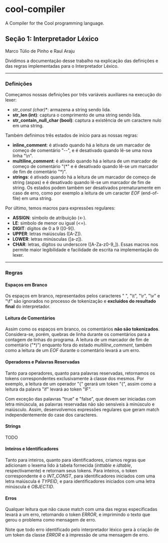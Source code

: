 # cool-compiler

A Compiler for the Cool programming language.

## Seção 1: Interpretador Léxico

Marco Túlio de Pinho e Raul Araju

Dividimos a documentação desse trabalho na explicação das definições e das regras implementadas para o Interpretador Léxico.

--------------------------

### Definições

Começamos nossas definições por três variáveis auxiliares na execução do lexer:
- **str_const (char*)**: armazena a string sendo lida.
- **str_len (int)**: captura o comprimento de uma string sendo lida.
- **str_contain_null_char (bool)**: captura a existência de um caractere nulo em uma string.

Também definimos três estados de início para as nossas regras:
- **inline_comment**: é ativado quando há a leitura de um marcador de começo de comentário "--", e é desativado quando lê-se uma nova linha "\n".
- **multiline_comment**: é ativado quando há a leitura de um marcador de começo de comentário "(\*" e é desativado quando lê-se um marcador de fim de comentário "\*)".
- **strings**: é ativado quando há a leitura de um marcador de começo de string (aspas) e é desativado quando lê-se um marcador de fim de string.
Os estados podem também ser desativados prematuramente em caso de erro, como por exemplo a leitura de um caracter *EOF* (end-of-file) em uma string.

Por último, temos macros para expressões regulares:
- **ASSIGN**: símbolo de atribuição (<-).
- **LE**: simbolo de menor ou igual (<=).
- **DIGIT**: dígitos de 0 a 9 ([0-9]).
- **UPPER**: letras maiúsculas ([A-Z]).
- **LOWER**: letras minúsculas ([a-z]).
- **CHAR**: letras, dígitos ou underscore ([A-Za-z0-9_]).
Essas macros nos permite maior legibilidade e facilidade de escrita na implementação do lexer.

--------------------------

### Regras

#### Espaços em Branco

Os espaços em branco, representados pelos caracteres " ", "\t", "\r", "\v" e "\f" são ignorados no processo de tokenização e **excluídos do resultado final** do interpretador.

#### Leitura de Comentários

Assim como os espaços em branco, os comentários **não são tokenizados**. Considera-se, porém, quebras de linha durante os comentários para a contagem de linhas do programa.
A leitura de um marcador de fim de comentário ("\*)") enquanto fora do estado *multiline_comment*, também como a leitura de um *EOF* durante o comentário levará a um erro.

#### Operadores e Palavras Reservadas

Tanto para operadores, quanto para palavras reservadas, retornamos os tokens correspondentes exclusivamente à classe dos mesmos. Por exemplo, a leitura de um operador "{" gerará um token "{", assim como a leitura da palavra "if" levará ao token "IF".

Com exceção das palavras "true" e "false", que devem ser iniciadas com letra minúscula, as palavras reservadas não são sensíveis à minúsculo e maiúsculo. Assim, desenvolvemos expressões regulares que geram match independentemente do case dos caracteres.

#### Strings

TODO

#### Inteiros e Identificadores

Tanto para inteiros, quanto para identificadores, criamos regras que adicionam o lexema lido à tabela fornecida (*inttable* e *idtable*, respectivamente) e retornam seus tokens. Para inteiros, o token correspondente é o *INT_CONST*, para identificadores iniciados com uma letra maiúscula é *TYPEID*, e para identificadores iniciados com uma letra minúscula é *OBJECTID*.

#### Erros

Qualquer leitura que não cause match com uma das regras especificadas levará a um erro, retornando o token *ERROR*, e imprimindo o texto que gerou o problema como mensagem de erro.

Note que todo erro identificado pelo interpretador léxico gera à criação de um token da classe *ERROR* e à impressão de uma mensagem de erro.

